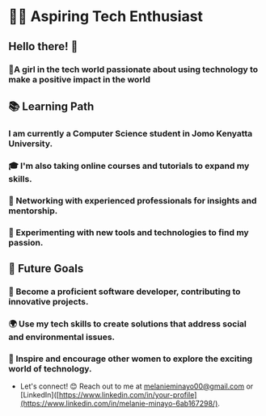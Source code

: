 # 👩‍💻 **Aspiring Tech Enthusiast**

## Hello there! 👋

### 🌸A girl in the tech world passionate about using technology to make a positive impact in the world 

## 📚 **Learning Path**

### I am currently a Computer Science student in Jomo Kenyatta University.
### 🎓 I'm also taking online courses and tutorials to expand my skills.
### 🤝 Networking with experienced professionals for insights and mentorship.
### 🌱 Experimenting with new tools and technologies to find my passion.

## 🚀 **Future Goals**

### 🌟 Become a proficient software developer, contributing to innovative projects.
### 🌍 Use my tech skills to create solutions that address social and environmental issues.
### 🌳 Inspire and encourage other women to explore the exciting world of technology.

- Let's connect! 😊 Reach out to me at melanieminayo00@gmail.com or [LinkedIn]([https://www.linkedin.com/in/your-profile](https://www.linkedin.com/in/melanie-minayo-6ab167298/).

